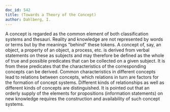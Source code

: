 ```yaml
---
doc_id: 542
title: (Towards a Theory of the Concept)
author: Dahlberg, I.
---
```


A concept is regarded as the common element of
both classification systems and thesauri.  Reality
and knowledge are not represented by words or
terms but by the meanings "behind" these tokens.
A concept of, say, an object, a property of an
object, a process, etc. is derived from verbal 
statements on these as subjects and may therefore be
defined as the whole of true and possible predicates
that can be collected on a given subject.  It is
from these predicates that the characteristics of the
corresponding concepts can be derived.  Common
characteristics in different concepts lead to
relations between concepts, which relations in turn are
factors for the formation of concept systems.
Different kinds of relationships as well as different
kinds of concepts are distinguished.  It is pointed
out that an orderly supply of the elements for 
propositions (information statements) on new knowledge
requires the construction and availability of such
concept systems.